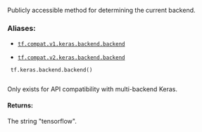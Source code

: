 Publicly accessible method for determining the current backend.



### Aliases:

- [ `tf.compat.v1.keras.backend.backend` ](/api_docs/python/tf/keras/backend/backend)

- [ `tf.compat.v2.keras.backend.backend` ](/api_docs/python/tf/keras/backend/backend)



```
 tf.keras.backend.backend()
 
```

Only exists for API compatibility with multi-backend Keras.



#### Returns:
The string "tensorflow".

